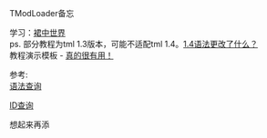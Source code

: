 TModLoader备忘

学习：[裙中世界](https://fs49.org/)  
ps. 部分教程为tml 1.3版本，可能不适配tml 1.4。[1.4语法更改了什么？](https://github.com/tModLoader/tModLoader/wiki/Update-Migration-Guide)  
教程演示模板 - [真的很有用！](https://github.com/CXUtk/TemplateMod2)

参考:  
[语法查询](https://docs.tmodloader.net/html_released/index.html)  
  
[ID查询](https://terraria.wiki.gg/zh/wiki/%E6%95%B0%E6%8D%AE_ID)

想起来再添



